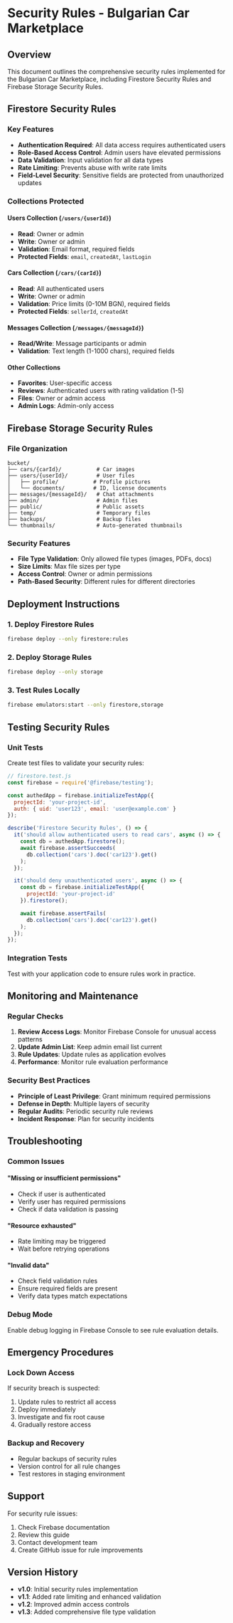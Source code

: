 # Security Rules - Bulgarian Car Marketplace

## Overview
This document outlines the comprehensive security rules implemented for the Bulgarian Car Marketplace, including Firestore Security Rules and Firebase Storage Security Rules.

## Firestore Security Rules

### Key Features
- **Authentication Required**: All data access requires authenticated users
- **Role-Based Access Control**: Admin users have elevated permissions
- **Data Validation**: Input validation for all data types
- **Rate Limiting**: Prevents abuse with write rate limits
- **Field-Level Security**: Sensitive fields are protected from unauthorized updates

### Collections Protected

#### Users Collection (`/users/{userId}`)
- **Read**: Owner or admin
- **Write**: Owner or admin
- **Validation**: Email format, required fields
- **Protected Fields**: `email`, `createdAt`, `lastLogin`

#### Cars Collection (`/cars/{carId}`)
- **Read**: All authenticated users
- **Write**: Owner or admin
- **Validation**: Price limits (0-10M BGN), required fields
- **Protected Fields**: `sellerId`, `createdAt`

#### Messages Collection (`/messages/{messageId}`)
- **Read/Write**: Message participants or admin
- **Validation**: Text length (1-1000 chars), required fields

#### Other Collections
- **Favorites**: User-specific access
- **Reviews**: Authenticated users with rating validation (1-5)
- **Files**: Owner or admin access
- **Admin Logs**: Admin-only access

## Firebase Storage Security Rules

### File Organization
```
bucket/
├── cars/{carId}/           # Car images
├── users/{userId}/         # User files
│   ├── profile/           # Profile pictures
│   └── documents/         # ID, license documents
├── messages/{messageId}/   # Chat attachments
├── admin/                  # Admin files
├── public/                 # Public assets
├── temp/                   # Temporary files
├── backups/                # Backup files
└── thumbnails/             # Auto-generated thumbnails
```

### Security Features
- **File Type Validation**: Only allowed file types (images, PDFs, docs)
- **Size Limits**: Max file sizes per type
- **Access Control**: Owner or admin permissions
- **Path-Based Security**: Different rules for different directories

## Deployment Instructions

### 1. Deploy Firestore Rules
```bash
firebase deploy --only firestore:rules
```

### 2. Deploy Storage Rules
```bash
firebase deploy --only storage
```

### 3. Test Rules Locally
```bash
firebase emulators:start --only firestore,storage
```

## Testing Security Rules

### Unit Tests
Create test files to validate your security rules:

```javascript
// firestore.test.js
const firebase = require('@firebase/testing');

const authedApp = firebase.initializeTestApp({
  projectId: 'your-project-id',
  auth: { uid: 'user123', email: 'user@example.com' }
});

describe('Firestore Security Rules', () => {
  it('should allow authenticated users to read cars', async () => {
    const db = authedApp.firestore();
    await firebase.assertSucceeds(
      db.collection('cars').doc('car123').get()
    );
  });

  it('should deny unauthenticated users', async () => {
    const db = firebase.initializeTestApp({
      projectId: 'your-project-id'
    }).firestore();

    await firebase.assertFails(
      db.collection('cars').doc('car123').get()
    );
  });
});
```

### Integration Tests
Test with your application code to ensure rules work in practice.

## Monitoring and Maintenance

### Regular Checks
1. **Review Access Logs**: Monitor Firebase Console for unusual access patterns
2. **Update Admin List**: Keep admin email list current
3. **Rule Updates**: Update rules as application evolves
4. **Performance**: Monitor rule evaluation performance

### Security Best Practices
- **Principle of Least Privilege**: Grant minimum required permissions
- **Defense in Depth**: Multiple layers of security
- **Regular Audits**: Periodic security rule reviews
- **Incident Response**: Plan for security incidents

## Troubleshooting

### Common Issues

#### "Missing or insufficient permissions"
- Check if user is authenticated
- Verify user has required permissions
- Check if data validation is passing

#### "Resource exhausted"
- Rate limiting may be triggered
- Wait before retrying operations

#### "Invalid data"
- Check field validation rules
- Ensure required fields are present
- Verify data types match expectations

### Debug Mode
Enable debug logging in Firebase Console to see rule evaluation details.

## Emergency Procedures

### Lock Down Access
If security breach is suspected:
1. Update rules to restrict all access
2. Deploy immediately
3. Investigate and fix root cause
4. Gradually restore access

### Backup and Recovery
- Regular backups of security rules
- Version control for all rule changes
- Test restores in staging environment

## Support

For security rule issues:
1. Check Firebase documentation
2. Review this guide
3. Contact development team
4. Create GitHub issue for rule improvements

## Version History

- **v1.0**: Initial security rules implementation
- **v1.1**: Added rate limiting and enhanced validation
- **v1.2**: Improved admin access controls
- **v1.3**: Added comprehensive file type validation